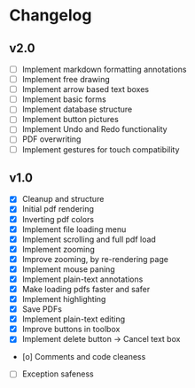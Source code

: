 # Changelog

## v2.0

- [ ] Implement markdown formatting annotations
- [ ] Implement free drawing
- [ ] Implement arrow based text boxes
- [ ] Implement basic forms
- [ ] Implement database structure
- [ ] Implement button pictures
- [ ] Implement Undo and Redo functionality
- [ ] PDF overwriting
- [ ] Implement gestures for touch compatibility

## v1.0

- [x] Cleanup and structure
- [x] Initial pdf rendering
- [x] Inverting pdf colors
- [x] Implement file loading menu
- [x] Implement scrolling and full pdf load
- [x] Implement zooming
- [x] Improve zooming, by re-rendering page
- [x] Implement mouse paning
- [x] Implement plain-text annotations
- [x] Make loading pdfs faster and safer
- [x] Implement highlighting
- [x] Save PDFs
- [x] Implement plain-text editing
- [x] Improve buttons in toolbox
- [x] Implement delete button -> Cancel text box
- [o] Comments and code cleaness
- [ ] Exception safeness
